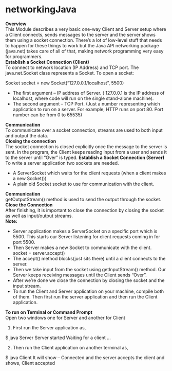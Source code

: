# networkingJava
<b>Overview</b><br>
This Module describes a very basic one-way Client and Server setup where a Client connects, sends messages to the server and the server shows them using a socket connection. There’s a lot of low-level stuff that needs to happen for these things to work but the Java API networking package (java.net) takes care of all of that, making network programming very easy for programmers.<br>
<b>Establish a Socket Connection (Client)</b><br>
To connect to network location (IP Address) and TCP port. The java.net.Socket class represents a Socket. To open a socket: <br>

Socket socket = new Socket(“127.0.0.1/localhost”, 5500)
<ul>
<li>The first argument – IP address of Server. ( 127.0.0.1  is the IP address of localhost, where code will run on the single stand-alone machine).</li>
  <li>The second argument – TCP Port. (Just a number representing which application to run on a server. For example, HTTP runs on port 80. Port number can be from 0 to 65535)</li>
</ul>
<b>Communication </b><br>
To communicate over a socket connection, streams are used to both input and output the data.<br>
<b>Closing the connection</b><br>
The socket connection is closed explicitly once the message to the server is sent.
In the program, the Client keeps reading input from a user and sends it to the server until “Over” is typed.
<b>Establish a Socket Connection (Server)</b><br>
To write a server application two sockets are needed. <br>
<ul>
<li>A ServerSocket which waits for the client requests (when a client makes a new Socket())</li>
<li>A plain old Socket socket to use for communication with the client.</li>
  </ul>
  <b>Communication</b><br>
getOutputStream() method is used to send the output through the socket.<br>
<b>Close the Connection </b><br>
After finishing,  it is important to close the connection by closing the socket as well as input/output streams.<br>
<b>Note:</b>
<ul>
<li>Server application makes a ServerSocket on a specific port which is 5500. This starts our Server listening for client requests coming in for port 5500.</li>
  <li>Then Server makes a new Socket to communicate with the client.</li>
  socket = server.accept()
  <li>The accept() method blocks(just sits there) until a client connects to the server.</li>
  <li>Then we take input from the socket using getInputStream() method. Our Server keeps receiving messages until the Client sends “Over”.</li>
  <li>After we’re done we close the connection by closing the socket and the input stream.</li>
  <li>To run the Client and Server application on your machine, compile both of them. Then first run the server application and then run the Client application.</li>
</ul>
<b>To run on Terminal or Command Prompt</b><br>
Open two windows one for Server and another for Client

1. First run the Server application as,  

$ java Server
Server started 
Waiting for a client …

2. Then run the Client application on another terminal as,  

$ java Client
It will show – Connected and the server accepts the client and shows,
Client accepted






